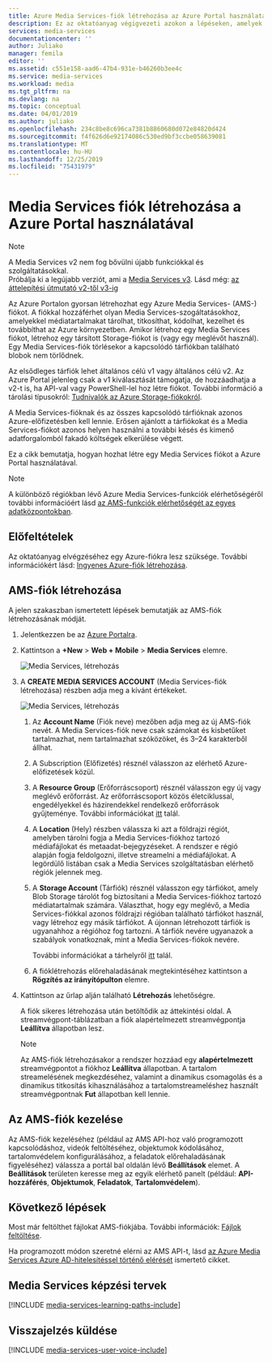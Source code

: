 ```yaml
---
title: Azure Media Services-fiók létrehozása az Azure Portal használatával | Microsoft Docs
description: Ez az oktatóanyag végigvezeti azokon a lépéseken, amelyek segítségével Azure Media Services-fiókot hozhat létre az Azure Portal használatával.
services: media-services
documentationcenter: ''
author: Juliako
manager: femila
editor: ''
ms.assetid: c551e158-aad6-47b4-931e-b46260b3ee4c
ms.service: media-services
ms.workload: media
ms.tgt_pltfrm: na
ms.devlang: na
ms.topic: conceptual
ms.date: 04/01/2019
ms.author: juliako
ms.openlocfilehash: 234c8be8c696ca7381b8860680d072e84820d424
ms.sourcegitcommit: f4f626d6e92174086c530ed9bf3ccbe058639081
ms.translationtype: MT
ms.contentlocale: hu-HU
ms.lasthandoff: 12/25/2019
ms.locfileid: "75431979"
---
```

# <a name="create-a-media-services-account-using-the-azure-portal"></a>Media Services fiók létrehozása a Azure Portal használatával

> [!NOTE]
> A Media Services v2 nem fog bővülni újabb funkciókkal és szolgáltatásokkal. <br/>Próbálja ki a legújabb verziót, ami a [Media Services v3](https://docs.microsoft.com/azure/media-services/latest/). Lásd még: [az áttelepítési útmutató v2-től v3-ig](../latest/migrate-from-v2-to-v3.md)

Az Azure Portalon gyorsan létrehozhat egy Azure Media Services- (AMS-) fiókot. A fiókkal hozzáférhet olyan Media Services-szogáltatásokhoz, amelyekkel médiatartalmakat tárolhat, titkosíthat, kódolhat, kezelhet és továbbíthat az Azure környezetben. Amikor létrehoz egy Media Services fiókot, létrehoz egy társított Storage-fiókot is (vagy egy meglévőt használ). Egy Media Services-fiók törlésekor a kapcsolódó tárfiókban található blobok nem törlődnek.

Az elsődleges tárfiók lehet általános célú v1 vagy általános célú v2. Az Azure Portal jelenleg csak a v1 kiválasztását támogatja, de hozzáadhatja a v2-t is, ha API-val vagy PowerShell-lel hoz létre fiókot. További információ a tárolási típusokról: [Tudnivalók az Azure Storage-fiókokról](https://docs.microsoft.com/azure/storage/common/storage-create-storage-account).

A Media Services-fióknak és az összes kapcsolódó tárfióknak azonos Azure-előfizetésben kell lennie. Erősen ajánlott a tárfiókokat és a Media Services-fiókot azonos helyen használni a további késés és kimenő adatforgalomból fakadó költségek elkerülése végett.

Ez a cikk bemutatja, hogyan hozhat létre egy Media Services fiókot a Azure Portal használatával.

> [!NOTE]
> A különböző régiókban lévő Azure Media Services-funkciók elérhetőségéről további információért lásd [az AMS-funkciók elérhetőségét az egyes adatközpontokban](scenarios-and-availability.md#availability).

## <a name="prerequisites"></a>Előfeltételek

Az oktatóanyag elvégzéséhez egy Azure-fiókra lesz szüksége. További információkért lásd: [Ingyenes Azure-fiók létrehozása](https://azure.microsoft.com/pricing/free-trial/). 

## <a name="create-an-ams-account"></a>AMS-fiók létrehozása

A jelen szakaszban ismertetett lépések bemutatják az AMS-fiók létrehozásának módját.

1. Jelentkezzen be az [Azure Portalra](https://portal.azure.com/).
2. Kattintson a **+New** > **Web + Mobile** > **Media Services** elemre.
   
    ![Media Services, létrehozás](./media/media-services-create-account/media-services-new1.png)
3. A **CREATE MEDIA SERVICES ACCOUNT** (Media Services-fiók létrehozása) részben adja meg a kívánt értékeket.
   
    ![Media Services, létrehozás](./media/media-services-create-account/media-services-new3.png)
   
   1. Az **Account Name** (Fiók neve) mezőben adja meg az új AMS-fiók nevét. A Media Services-fiók neve csak számokat és kisbetűket tartalmazhat, nem tartalmazhat szóközöket, és 3–24 karakterből állhat.
   2. A Subscription (Előfizetés) résznél válasszon az elérhető Azure-előfizetések közül.
   3. A **Resource Group** (Erőforráscsoport) résznél válasszon egy új vagy meglévő erőforrást.  Az erőforráscsoport közös életciklussal, engedélyekkel és házirendekkel rendelkező erőforrások gyűjteménye. További információkat [itt](../../azure-resource-manager/management/overview.md#resource-groups) talál.
   4. A **Location** (Hely) részben válassza ki azt a földrajzi régiót, amelyben tárolni fogja a Media Services-fiókhoz tartozó médiafájlokat és metaadat-bejegyzéseket. A rendszer e régió alapján fogja feldolgozni, illetve streamelni a médiafájlokat. A legördülő listában csak a Media Services szolgáltatásban elérhető régiók jelennek meg. 
   5. A **Storage Account** (Tárfiók) résznél válasszon egy tárfiókot, amely Blob Storage tárolót fog biztosítani a Media Services-fiókhoz tartozó médiatartalmak számára. Választhat, hogy egy meglévő, a Media Services-fiókkal azonos földrajzi régióban található tárfiókot használ, vagy létrehoz egy másik tárfiókot. A újonnan létrehozott tárfiók is ugyanahhoz a régióhoz fog tartozni. A tárfiók nevére ugyanazok a szabályok vonatkoznak, mint a Media Services-fiókok nevére.
      
       További információkat a tárhelyről [itt](../../storage/common/storage-introduction.md) talál.
   6. A fióklétrehozás előrehaladásának megtekintéséhez kattintson a **Rögzítés az irányítópulton** elemre.
4. Kattintson az űrlap alján található **Létrehozás** lehetőségre.
   
    A fiók sikeres létrehozása után betöltődik az áttekintési oldal. A streamvégpont-táblázatban a fiók alapértelmezett streamvégpontja **Leállítva** állapotban lesz. 

    >[!NOTE]
    >Az AMS-fiók létrehozásakor a rendszer hozzáad egy **alapértelmezett** streamvégpontot a fiókhoz **Leállítva** állapotban. A tartalom streamelésének megkezdéséhez, valamint a dinamikus csomagolás és a dinamikus titkosítás kihasználásához a tartalomstreameléshez használt streamvégpontnak **Fut** állapotban kell lennie. 
   
## <a name="to-manage-your-ams-account"></a>Az AMS-fiók kezelése

Az AMS-fiók kezeléséhez (például az AMS API-hoz való programozott kapcsolódáshoz, videók feltöltéséhez, objektumok kódolásához, tartalomvédelem konfigurálásához, a feladatok előrehaladásának figyeléséhez) válassza a portál bal oldalán lévő **Beállítások** elemet. A **Beállítások** területen keresse meg az egyik elérhető panelt (például: **API-hozzáférés**, **Objektumok**, **Feladatok**, **Tartalomvédelem**).


## <a name="next-steps"></a>Következő lépések

Most már feltölthet fájlokat AMS-fiókjába. További információk: [Fájlok feltöltése](media-services-portal-upload-files.md).

Ha programozott módon szeretné elérni az AMS API-t, lásd [az Azure Media Services Azure AD-hitelesítéssel történő elérését](media-services-use-aad-auth-to-access-ams-api.md) ismertető cikket.

## <a name="media-services-learning-paths"></a>Media Services képzési tervek
[!INCLUDE [media-services-learning-paths-include](../../../includes/media-services-learning-paths-include.md)]

## <a name="provide-feedback"></a>Visszajelzés küldése
[!INCLUDE [media-services-user-voice-include](../../../includes/media-services-user-voice-include.md)]

